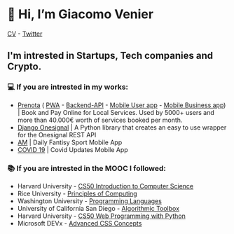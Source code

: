 # 👋 Hi, I’m Giacomo Venier
[CV](https://firebasestorage.googleapis.com/v0/b/ionic-firebase-starter-a-b68b6.appspot.com/o/CV_GiacomoVenier.pdf?alt=media&token=5e069e58-b261-48e3-8ece-630a809b9c9c) - [Twitter](https://twitter.com/giacomovenier)
## I'm intrested in Startups, Tech companies and Crypto. 

### 💻 If you are intrested in my works: 
- [Prenota](https://github.com/VenierGiacomo/Prenota-PWA/blob/main/README.md) ( [PWA](https://github.com/VenierGiacomo/Prenota-PWA) - [Backend-API](https://github.com/VenierGiacomo/Prenota-Backend-API) - [Mobile User app](https://github.com/VenierGiacomo/Prenota-User-Mobile-App) - [Mobile Business app](https://github.com/VenierGiacomo/Prenota-Business-Mobile-App/)) | Book and Pay Online for Local Services. Used by 5000+ users and more than 40.000€ worth of services booked per month.  
- [Django Onesignal](https://github.com/VenierGiacomo/Django-Onesignal) | A Python library that creates an easy to use wrapper for 
the Onesignal REST API
- [AM](https://github.com/VenierGiacomo/AM) | Daily Fantisy Sport Mobile App
- [COVID 19](https://github.com/VenierGiacomo/COVID-19) | Covid Updates Mobile App
<!-- - [Freelancing](https://github.com/VenierGiacomo/Algorithmic-Toolbox) | A sample of freelancign projects -->

### 📚 If you are intrested in the MOOC I followed:
- Harvard University - [CS50 Introduction to Computer Science](https://github.com/VenierGiacomo/CS50-Introduction-to-computer-Science)
- Rice University - [Principles of Computing](https://github.com/VenierGiacomo/Principles-of-Computing)
- Washington University - [Programming Languages](https://github.com/VenierGiacomo/Programming-Languages)
- University of California San Diego - [Algorithmic Toolbox](https://github.com/VenierGiacomo/Algorithmic-Toolbox)
- Harvard University - [CS50 Web Programming with Python](https://github.com/VenierGiacomo/CS50-Web-Programming-with-Python-and-JavaScript)
- Microsoft DEVx - [Advanced CSS Concepts ](https://github.com/VenierGiacomo/Advanced-CSS-Concepts)

<!---
VenierGiacomo/VenierGiacomo is a ✨ special ✨ repository because its `README.md` (this file) appears on your GitHub profile.
You can click the Preview link to take a look at your changes.
--->
